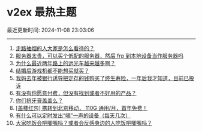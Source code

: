 # v2ex 最热主题

最近更新时间: 2024-11-08 23:03:06

--- 
1. [走路抽烟的人大家是怎么看待的？](https://www.v2ex.com/t/1087610) 
2. [服务器太贵，可以买个低配的服务器，然后 frp 到本地设备当作服务器吗](https://www.v2ex.com/t/1087616) 
3. [为什么最近两年路上的远光车越来越多啊？](https://www.v2ex.com/t/1087627) 
4. [结婚后游戏机都不能想买就买？](https://www.v2ex.com/t/1087628) 
5. [我妈去年被银行诱导把定存的钱购买了终生寿险，一年后我才知道，目前已投诉](https://www.v2ex.com/t/1087631) 
6. [有没有你愿意付费，但没有找到或者不好用的产品？](https://www.v2ex.com/t/1087606) 
7. [你们挤牙膏盖盖么？](https://www.v2ex.com/t/1087626) 
8. [[盖楼红包] 携转到北京移动， 110G 通用/月，首年免费！](https://www.v2ex.com/t/1087712) 
9. [有什么可以定时发出“嘀”一声的设备（每天几次）](https://www.v2ex.com/t/1087737) 
10. [大家吃饭会吧唧嘴吗？或者会反感身边的人吃饭吧唧嘴吗？](https://www.v2ex.com/t/1087753) 
